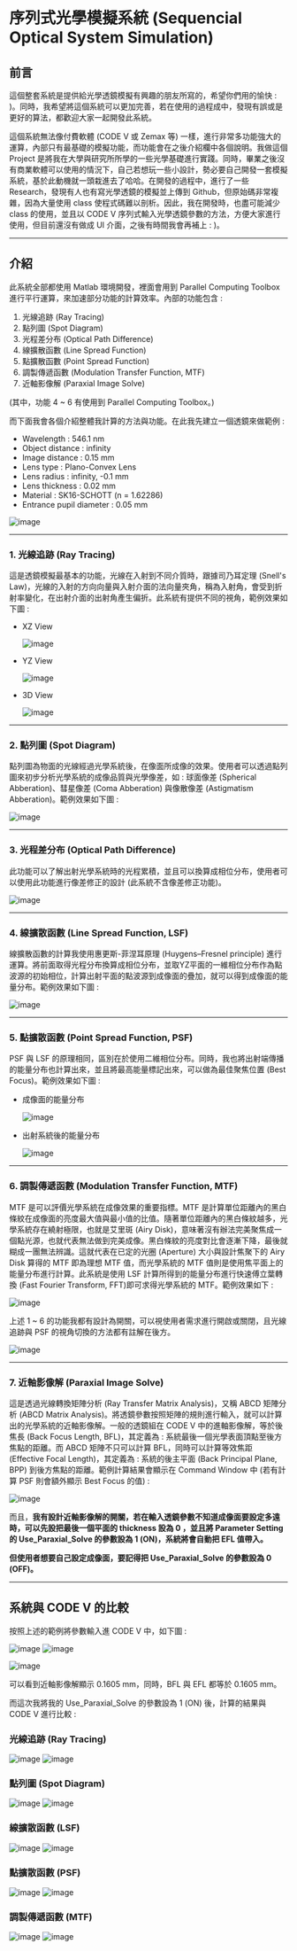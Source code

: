 # 序列式光學模擬系統 (Sequencial Optical System Simulation)

## 前言
這個整套系統是提供給光學透鏡模擬有興趣的朋友所寫的，希望你們用的愉快 : )。同時，我希望將這個系統可以更加完善，若在使用的過程成中，發現有誤或是更好的算法，都歡迎大家一起開發此系統。

這個系統無法像付費軟體 (CODE V 或 Zemax 等) 一樣，進行非常多功能強大的運算，內部只有最基礎的模擬功能，而功能會在之後介紹欄中各個說明。我做這個 Project 是將我在大學與研究所所學的一些光學基礎進行實踐。同時，畢業之後沒有商業軟體可以使用的情況下，自己若想玩一些小設計，勢必要自己開發一套模擬系統，基於此動機就一頭栽進去了哈哈。在開發的過程中，進行了一些 Research，發現有人也有寫光學透鏡的模擬並上傳到 Github，但原始碼非常複雜，因為大量使用 class 使程式碼難以剖析。因此，我在開發時，也盡可能減少 class 的使用，並且以 CODE V 序列式輸入光學透鏡參數的方法，方便大家進行使用，但目前還沒有做成 UI 介面，之後有時間我會再補上 : )。

---
## 介紹
此系統全部都使用 Matlab 環境開發，裡面會用到 Parallel Computing Toolbox 進行平行運算，來加速部分功能的計算效率。內部的功能包含 :

1. 光線追跡 (Ray Tracing)
2. 點列圖 (Spot Diagram)
3. 光程差分布 (Optical Path Difference)
4. 線擴散函數 (Line Spread Function)
5. 點擴散函數 (Point Spread Function)
6. 調製傳遞函數 (Modulation Transfer Function, MTF)
7. 近軸影像解 (Paraxial Image Solve)

(其中，功能 4 ~ 6 有使用到 Parallel Computing Toolbox。)

而下面我會各個介紹整體我計算的方法與功能。在此我先建立一個透鏡來做範例 : 

* Wavelength : 546.1 nm
* Object distance : infinity
* Image distance : 0.15 mm
* Lens type : Plano-Convex Lens
* Lens radius : infinity, -0.1 mm
* Lens thickness : 0.02 mm
* Material : SK16-SCHOTT (n = 1.62286)
* Entrance pupil diameter : 0.05 mm

![image](https://github.com/YiChenLai/Sequencial_Optical_System_Simulation/blob/master/image/lens_demo.png)

---
### 1. 光線追跡 (Ray Tracing)
這是透鏡模擬最基本的功能，光線在入射到不同介質時，跟據司乃耳定理 (Snell's Law)，光線的入射的方向向量與入射介面的法向量夾角，稱為入射角，會受到折射率變化，在出射介面的出射角產生偏折。此系統有提供不同的視角，範例效果如下圖 : 

* XZ View
  
  ![image](https://github.com/YiChenLai/Sequencial_Optical_System_Simulation/blob/master/image/lens_view_xz.png)

* YZ View
  
    ![image](https://github.com/YiChenLai/Sequencial_Optical_System_Simulation/blob/master/image/lens_view_yz.png)
  
* 3D View

    ![image](https://github.com/YiChenLai/Sequencial_Optical_System_Simulation/blob/master/image/lens_view_3D.png)

---
### 2. 點列圖 (Spot Diagram)
點列圖為物面的光線經過光學系統後，在像面所成像的效果。使用者可以透過點列圖來初步分析光學系統的成像品質與光學像差，如 : 球面像差 (Spherical Abberation)、彗星像差 (Coma Abberation) 與像散像差 (Astigmatism Abberation)。範例效果如下圖 : 

![image](https://github.com/YiChenLai/Sequencial_Optical_System_Simulation/blob/master/image/spot_diagram.png)

---
### 3. 光程差分布 (Optical Path Difference)
此功能可以了解出射光學系統時的光程累積，並且可以換算成相位分布，使用者可以使用此功能進行像差修正的設計 (此系統不含像差修正功能)。

![image](https://github.com/YiChenLai/Sequencial_Optical_System_Simulation/blob/master/image/optical_path_difference.png)

---
### 4. 線擴散函數 (Line Spread Function, LSF)
線擴散函數的計算我使用惠更斯-菲涅耳原理 (Huygens–Fresnel principle) 進行運算。將前面取得光程分布換算成相位分布，並取YZ平面的一維相位分布作為點波源的初始相位，計算出射平面的點波源到成像面的疊加，就可以得到成像面的能量分布。範例效果如下圖 :

![image](https://github.com/YiChenLai/Sequencial_Optical_System_Simulation/blob/master/image/LSF.png)

---
### 5. 點擴散函數 (Point Spread Function, PSF)
PSF 與 LSF 的原理相同，區別在於使用二維相位分布。同時，我也將出射端傳播的能量分布也計算出來，並且將最高能量標記出來，可以做為最佳聚焦位置 (Best Focus)。範例效果如下圖 :

* 成像面的能量分布
  
  ![image](https://github.com/YiChenLai/Sequencial_Optical_System_Simulation/blob/master/image/PSF_XY.png)

* 出射系統後的能量分布  
  
  ![image](https://github.com/YiChenLai/Sequencial_Optical_System_Simulation/blob/master/image/PSF_YZ.png)

---
### 6. 調製傳遞函數 (Modulation Transfer Function, MTF)
MTF 是可以評價光學系統在成像效果的重要指標。MTF 是計算單位距離內的黑白條紋在成像面的亮度最大值與最小值的比值。隨著單位距離內的黑白條紋越多，光學系統存在繞射極限，也就是艾里斑 (Airy Disk)，意味著沒有辦法完美聚焦成一個點光源，也就代表無法做到完美成像。黑白條紋的亮度對比會逐漸下降，最後就糊成一團無法辨識。這就代表在已定的光圈 (Aperture) 大小與設計焦聚下的 Airy Disk 算得的 MTF 即為理想 MTF 值，而光學系統的 MTF 值則是使用焦平面上的能量分布進行計算。此系統是使用 LSF 計算所得到的能量分布進行快速傅立葉轉換 (Fast Fourier Transform, FFT)即可求得光學系統的 MTF。範例效果如下 :

![image](https://github.com/YiChenLai/Sequencial_Optical_System_Simulation/blob/master/image/MTF.png)

上述 1 ~ 6 的功能我都有設計為開關，可以視使用者需求進行開啟或關閉，且光線追跡與 PSF 的視角切換的方法都有註解在後方。

![image](https://github.com/YiChenLai/Sequencial_Optical_System_Simulation/blob/master/image/app_switch.png)

---

### 7. 近軸影像解 (Paraxial Image Solve)
這是透過光線轉換矩陣分析 (Ray Transfer Matrix Analysis)，又稱 ABCD 矩陣分析 (ABCD Matrix Analysis)。將透鏡參數按照矩陣的規則進行輸入，就可以計算出的光學系統的近軸影像解。一般的透鏡組在 CODE V 中的進軸影像解，等於後焦長 (Back Focus Length, BFL)，其定義為 : 系統最後一個光學表面頂點至後方焦點的距離。而 ABCD 矩陣不只可以計算 BFL，同時可以計算等效焦距 (Effective Focal Length)，其定義為 : 系統的後主平面 (Back Principal Plane, BPP) 到後方焦點的距離。範例計算結果會顯示在 Command Window 中 (若有計算 PSF 則會額外顯示 Best Focus 的值) :

![image](https://github.com/YiChenLai/Sequencial_Optical_System_Simulation/blob/master/image/BFL_EFL.png)

而且，**我有設計近軸影像解的開關，若在輸入透鏡參數不知道成像面要設定多遠時，可以先設把最後一個平面的 thickness 設為 0 ，並且將 Parameter Setting 的 Use_Paraxial_Solve 的參數設為 1 (ON)，系統將會自動把 EFL 值帶入。**

**但使用者想要自己設定成像面，要記得把 Use_Paraxial_Solve 的參數設為 0 (OFF)。**

---

## 系統與 CODE V 的比較

按照上述的範例將參數輸入進 CODE V 中，如下圖 : 

![image](https://github.com/YiChenLai/Sequencial_Optical_System_Simulation/blob/master/image/CODEV_setting_1.png)
![image](https://github.com/YiChenLai/Sequencial_Optical_System_Simulation/blob/master/image/CODEV_setting_2.png)

![image](https://github.com/YiChenLai/Sequencial_Optical_System_Simulation/blob/master/image/vsCODEV/CODEV_setting.png)

可以看到近軸影像解顯示 0.1605 mm，同時，BFL 與 EFL 都等於 0.1605 mm。

而這次我將我的 Use_Paraxial_Solve 的參數設為 1 (ON) 後，計算的結果與 CODE V 進行比較 : 

### 光線追跡 (Ray Tracing)

![image](https://github.com/YiChenLai/Sequencial_Optical_System_Simulation/blob/master/image/CODEV_lens_view_yz.png)
![image](https://github.com/YiChenLai/Sequencial_Optical_System_Simulation/blob/master/image/CODEV_setting_2.png)

### 點列圖 (Spot Diagram)

![image](https://github.com/YiChenLai/Sequencial_Optical_System_Simulation/blob/master/image/CODEV_spot_diagram.png)
![image](https://github.com/YiChenLai/Sequencial_Optical_System_Simulation/blob/master/image/SOSS_spot_diagram.png)

### 線擴散函數 (LSF)

![image](https://github.com/YiChenLai/Sequencial_Optical_System_Simulation/blob/master/image/CODEV_LSF.png)
![image](https://github.com/YiChenLai/Sequencial_Optical_System_Simulation/blob/master/image/SOSS_LSF.png)

### 點擴散函數 (PSF)

![image](https://github.com/YiChenLai/Sequencial_Optical_System_Simulation/blob/master/image/CODEV_PSF.png)
![image](https://github.com/YiChenLai/Sequencial_Optical_System_Simulation/blob/master/image/SOSS_PSF.png)

### 調製傳遞函數 (MTF)

![image](https://github.com/YiChenLai/Sequencial_Optical_System_Simulation/blob/master/image/CODEV_MTF.png)
![image](https://github.com/YiChenLai/Sequencial_Optical_System_Simulation/blob/master/image/SOSS_MTF.png)